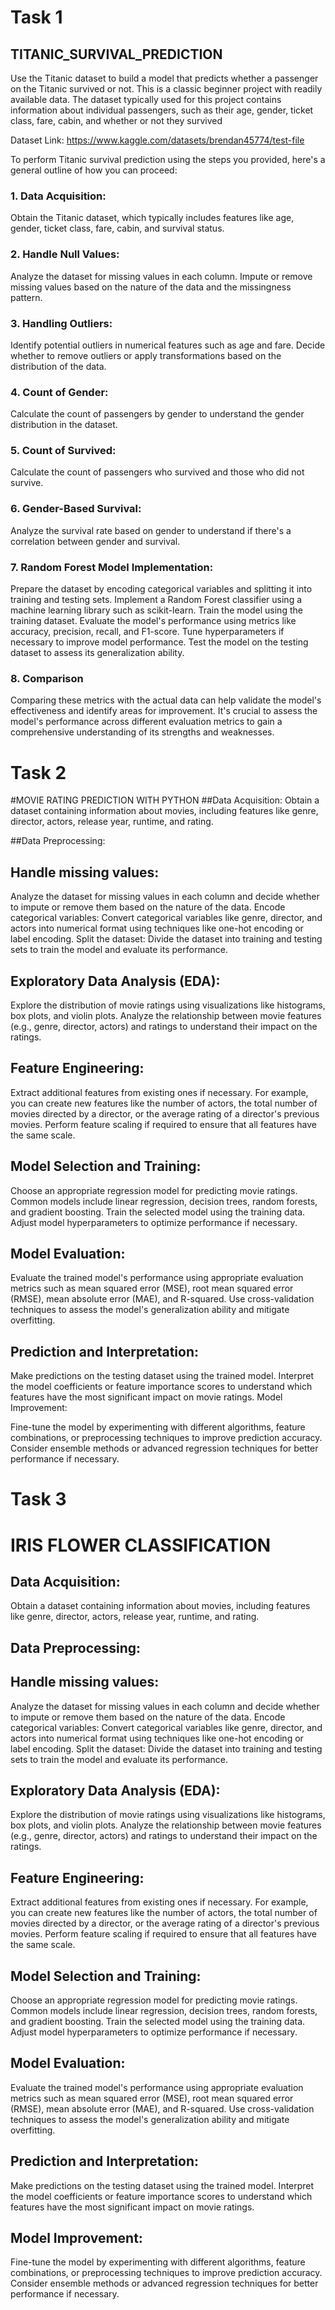 # Task 1
## TITANIC_SURVIVAL_PREDICTION

Use the Titanic dataset to build a model that predicts whether a
passenger on the Titanic survived or not. This is a classic beginner
project with readily available data.
The dataset typically used for this project contains information
about individual passengers, such as their age, gender, ticket
class, fare, cabin, and whether or not they survived

Dataset Link: https://www.kaggle.com/datasets/brendan45774/test-file



To perform Titanic survival prediction using the steps you provided, here's a general outline of how you can proceed:

### 1. Data Acquisition:
Obtain the Titanic dataset, which typically includes features like age, gender, ticket class, fare, cabin, and survival status.
### 2. Handle Null Values:
Analyze the dataset for missing values in each column.
Impute or remove missing values based on the nature of the data and the missingness pattern.
### 3. Handling Outliers:
Identify potential outliers in numerical features such as age and fare.
Decide whether to remove outliers or apply transformations based on the distribution of the data.
### 4. Count of Gender:
Calculate the count of passengers by gender to understand the gender distribution in the dataset.
### 5. Count of Survived:
Calculate the count of passengers who survived and those who did not survive.
### 6. Gender-Based Survival:
Analyze the survival rate based on gender to understand if there's a correlation between gender and survival.
### 7. Random Forest Model Implementation:
Prepare the dataset by encoding categorical variables and splitting it into training and testing sets.
Implement a Random Forest classifier using a machine learning library such as scikit-learn.
Train the model using the training dataset.
Evaluate the model's performance using metrics like accuracy, precision, recall, and F1-score.
Tune hyperparameters if necessary to improve model performance.
Test the model on the testing dataset to assess its generalization ability.

### 8. Comparison 
Comparing these metrics with the actual data can help validate the model's effectiveness and identify areas for improvement. 
It's crucial to assess the model's performance across different evaluation metrics to gain a comprehensive understanding of its strengths and weaknesses.







# Task 2

#MOVIE RATING PREDICTION WITH PYTHON
##Data Acquisition:
Obtain a dataset containing information about movies, including features like genre, director, actors, release year, runtime, and rating.

##Data Preprocessing:

## Handle missing values: 
Analyze the dataset for missing values in each column and decide whether to impute or remove them based on the nature of the data.
Encode categorical variables: Convert categorical variables like genre, director, and actors into numerical format using techniques like one-hot encoding or label encoding.
Split the dataset: Divide the dataset into training and testing sets to train the model and evaluate its performance.

## Exploratory Data Analysis (EDA):

Explore the distribution of movie ratings using visualizations like histograms, box plots, and violin plots.
Analyze the relationship between movie features (e.g., genre, director, actors) and ratings to understand their impact on the ratings.

## Feature Engineering:

Extract additional features from existing ones if necessary. For example, you can create new features like the number of actors, the total number of movies directed by a director, or the average rating of a director's previous movies.
Perform feature scaling if required to ensure that all features have the same scale.


## Model Selection and Training:

Choose an appropriate regression model for predicting movie ratings. Common models include linear regression, decision trees, random forests, and gradient boosting.
Train the selected model using the training data. Adjust model hyperparameters to optimize performance if necessary.


## Model Evaluation:

Evaluate the trained model's performance using appropriate evaluation metrics such as mean squared error (MSE), root mean squared error (RMSE), mean absolute error (MAE), and R-squared.
Use cross-validation techniques to assess the model's generalization ability and mitigate overfitting.

## Prediction and Interpretation:

Make predictions on the testing dataset using the trained model.
Interpret the model coefficients or feature importance scores to understand which features have the most significant impact on movie ratings.
Model Improvement:

Fine-tune the model by experimenting with different algorithms, feature combinations, or preprocessing techniques to improve prediction accuracy.
Consider ensemble methods or advanced regression techniques for better performance if necessary.


# Task 3

# IRIS FLOWER CLASSIFICATION
## Data Acquisition:
Obtain a dataset containing information about movies, including features like genre, director, actors, release year, runtime, and rating.

## Data Preprocessing:

## Handle missing values: 
Analyze the dataset for missing values in each column and decide whether to impute or remove them based on the nature of the data.
Encode categorical variables: Convert categorical variables like genre, director, and actors into numerical format using techniques like one-hot encoding or label encoding.
Split the dataset: Divide the dataset into training and testing sets to train the model and evaluate its performance.

## Exploratory Data Analysis (EDA):

Explore the distribution of movie ratings using visualizations like histograms, box plots, and violin plots.
Analyze the relationship between movie features (e.g., genre, director, actors) and ratings to understand their impact on the ratings.

## Feature Engineering:

Extract additional features from existing ones if necessary. For example, you can create new features like the number of actors, the total number of movies directed by a director, or the average rating of a director's previous movies.
Perform feature scaling if required to ensure that all features have the same scale.


## Model Selection and Training:

Choose an appropriate regression model for predicting movie ratings. Common models include linear regression, decision trees, random forests, and gradient boosting.
Train the selected model using the training data. Adjust model hyperparameters to optimize performance if necessary.


## Model Evaluation:

Evaluate the trained model's performance using appropriate evaluation metrics such as mean squared error (MSE), root mean squared error (RMSE), mean absolute error (MAE), and R-squared.
Use cross-validation techniques to assess the model's generalization ability and mitigate overfitting.

## Prediction and Interpretation:
 
Make predictions on the testing dataset using the trained model.
Interpret the model coefficients or feature importance scores to understand which features have the most significant impact on movie ratings.
## Model Improvement:

Fine-tune the model by experimenting with different algorithms, feature combinations, or preprocessing techniques to improve prediction accuracy.
Consider ensemble methods or advanced regression techniques for better performance if necessary.

